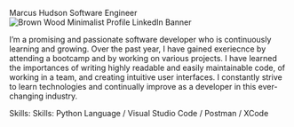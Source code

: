 Marcus Hudson
Software Engineer
![Brown Wood Minimalist Profile LinkedIn Banner](https://user-images.githubusercontent.com/126327780/221360992-e4f0e30e-0743-4e58-9a7f-eddf61458ee9.png)

I’m a promising and passionate software developer who is continuously learning and growing. Over the past year, I have gained exeriecnce by attending a bootcamp and by working on various projects. I have learned the importances of writing highly readable and easily maintainable code, of working in a team, and creating intuitive user interfaces. I constantly strive to learn technologies and continually improve as a developer in this ever-changing industry.

Skills: Skills: Python Language / Visual Studio Code / Postman / XCode
